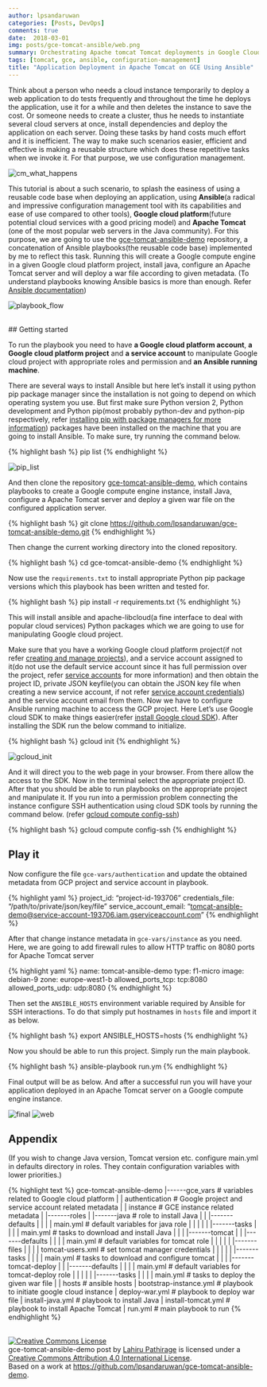 ```yaml
---
author: lpsandaruwan
categories: [Posts, DevOps]
comments: true
date:  2018-03-01
img: posts/gce-tomcat-ansible/web.png
summary: Orchestrating Apache tomcat Tomcat deployments in Google Cloud Platform using Ansible.
tags: [tomcat, gce, ansible, configuration-management]
title: "Application Deployment in Apache Tomcat on GCE Using Ansible"
---
```


Think about a person who needs a cloud instance temporarily to deploy a web application to do tests frequently and throughout the time he deploys the application,
use it for a while and then deletes the instance to save the cost.
Or someone needs to create a cluster, thus he needs to instantiate several cloud servers at once,
install dependencies and deploy the application on each server. Doing these tasks by hand costs much effort and it is inefficient.
The way to make such scenarios easier, efficient and effective is making a reusable structure which does these repetitive tasks when we invoke it.
For that purpose, we use configuration management.

![cm_what_happens](/assets/img/content/posts/gce-tomcat-ansible/cm_showoff.png)

This tutorial is about a such scenario, to splash the easiness of using a reusable code base when deploying an application,
using **Ansible**(a radical and impressive configuration management tool with its capabilities and ease of use compared to other tools),
**Google cloud platform**(future potential cloud services with a good pricing model) and **Apache Tomcat**
(one of the most popular web servers in the Java community). For this purpose, we are going to use the [gce-tomcat-ansible-demo](https://github.com/lpsandaruwan/gce-tomcat-ansible-demo) repository,
 a concatenation of Ansible playbooks(the reusable code base) implemented by me to reflect this task.
  Running this will create a Google compute engine in a given Google cloud platform project, install java,
   configure an Apache Tomcat server and will deploy a war file according to given metadata.
   (To understand playbooks knowing Ansible basics is more than enough. Refer [Ansible documentation](http://docs.ansible.com/ansible/latest/intro_getting_started.html))

![playbook_flow](/assets/img/content/posts/gce-tomcat-ansible/playbook_flow.png)

<br>
## Getting started

To run the playbook you need to have **a Google cloud platform account**, **a Google cloud platform project** and **a service account**
to manipulate Google cloud project with appropriate roles and permission and **an Ansible running machine**.

There are several ways to install Ansible but here let’s install it using python pip package manager since the installation
is not going to depend on which operating system you use. But first make sure Python version 2,
Python development and Python pip(most probably python-dev and python-pip respectively,
refer [installing pip with package managers for more information](https://packaging.python.org/guides/installing-using-linux-tools/#installing-pip-setuptools-wheel-with-linux-package-managers)) packages have been installed on the machine that you are
 going to install Ansible. To make sure, try running the command below.

{% highlight bash %}
pip list
{% endhighlight %}

![pip_list](/assets/img/content/posts/gce-tomcat-ansible/pip_list.png)

And then clone the repository [gce-tomcat-ansible-demo](https://github.com/lpsandaruwan/gce-tomcat-ansible-demo), which contains playbooks to create a Google compute engine instance,
 install Java, configure a Apache Tomcat server and deploy a given war file on the configured application server.

{% highlight bash %}
git clone https://github.com/lpsandaruwan/gce-tomcat-ansible-demo.git
{% endhighlight %}

Then change the current working directory into the cloned repository.

{% highlight bash %}
cd gce-tomcat-ansible-demo
{% endhighlight %}

Now use the `requirements.txt` to install appropriate Python pip package versions which this playbook has been written and tested for.

{% highlight bash %}
pip install -r requirements.txt
{% endhighlight %}

This will install ansible and apache-libcloud(a fine interface to deal with popular cloud services)
Python packages which we are going to use for manipulating Google cloud project.

Make sure that you have a working Google cloud platform project(if not refer [creating and manage projects](https://cloud.google.com/resource-manager/docs/creating-managing-projects)),
and a service account assigned to it(do not use the default service account since it has full permission over the project,
refer [service accounts](https://cloud.google.com/compute/docs/access/service-accounts) for more information) and then obtain the project ID,
private JSON keyfile(you can obtain the JSON key file when creating a new service account,
if not refer [service account credentials](https://cloud.google.com/storage/docs/authentication#service-account-credentials)) and the service account email from them.
Now we have to configure Ansible running machine to access the GCP project.
Here Let’s use Google cloud SDK to make things easier(refer [install Google cloud SDK](https://cloud.google.com/sdk/downloads#versioned)).
After installing the SDK run the below command to initialize.

{% highlight bash %}
gcloud init
{% endhighlight %}

![gcloud_init](/assets/img/content/posts/gce-tomcat-ansible/gcloud_init.png)

And it will direct you to the web page in your browser. From there allow the access to the SDK.
 Now in the terminal select the appropriate project ID. After that you should be able to run playbooks on the appropriate project and manipulate it.
  If you run into a permission problem connecting the instance configure SSH authentication using cloud SDK tools by running the command below.
  (refer [gcloud compute config-ssh](https://cloud.google.com/sdk/gcloud/reference/compute/config-ssh))

{% highlight bash %}
gcloud compute config-ssh
{% endhighlight %}
<br>

## Play it

Now configure the file `gce-vars/authentication` and update the obtained metadata from GCP project and service account in playbook.

{% highlight yaml %}
project_id: “project-id-193706”
credentials_file: “/path/to/private/json/key/file”
service_account_email: “tomcat-ansible-demo@service-account-193706.iam.gserviceaccount.com”
{% endhighlight %}

After that change instance metadata in `gce-vars/instance` as you need. Here,
we are going to add firewall rules to allow HTTP traffic on 8080 ports for Apache Tomcat server

{% highlight yaml %}
name: tomcat-ansible-demo
type: f1-micro
image: debian-9
zone: europe-west1-b
allowed_ports_tcp: tcp:8080
allowed_ports_udp: udp:8080
{% endhighlight %}

Then set the `ANSIBLE_HOSTS` environment variable required by Ansible for SSH interactions.
To do that simply put hostnames in `hosts` file and import it as below.

{% highlight bash %}
export ANSIBLE_HOSTS=hosts
{% endhighlight %}

Now you should be able to run this project. Simply run the main playbook.

{% highlight bash %}
ansible-playbook run.ym
{% endhighlight %}

Final output will be as below. And after a successful run you will have your application deployed in an
Apache Tomcat server on a Google compute engine instance.

![final](/assets/img/content/posts/gce-tomcat-ansible/final.png)
![web](/assets/img/content/posts/gce-tomcat-ansible/web.png)
<br>

## Appendix

(If you wish to change Java version, Tomcat version etc.
configure main.yml in defaults directory in roles. They contain configuration variables with lower priorities.)

{% highlight text %}
gce-tomcat-ansible-demo
|------gce_vars				# variables related to Google cloud platform
|	|	authentication		# Google project and service account related metadata
|	|	instance		# GCE instance related metadata
|
|-------roles
|	|-------java				# role to install Java
|	|	|-------defaults
|	|	|	|	main.yml	# default variables for java role
|	|	|
|	|	|-------tasks
|	|	|	|	main.yml	# tasks to download and install Java
|	|
|	|-------tomcat
|	|	|-------defaults
|	|	|	|	main.yml	# default variables for tomcat role
|	|	|
|	|	|-------files
|	|	|	|	tomcat-users.xml	# set tomcat manager credentials
|	|	|
|	|	|-------tasks
|	|	|	|	main.yml	# tasks to download and configure tomcat
|	|
|	|-------tomcat-deploy
|	|	|-------defaults
|	|	|	|	main.yml	# default variables for tomcat-deploy role
|	|	|
|	|	|-------tasks
|	|	|	|	main.yml	# tasks to deploy the given war file
|
|	hosts					# ansible hosts
|	bootstrap-instance.yml			# playbook to initiate google cloud instance
|	deploy-war.yml				# playbook to deploy war file
|	install-java.yml			# playbook to install Java
|	install-tomcat.yml			# playbook to install Apache Tomcat
|	run.yml					# main playbook to run
{% endhighlight %}

<br>
<a rel="license" href="http://creativecommons.org/licenses/by/4.0/"><img alt="Creative Commons License" style="border-width:0" src="https://i.creativecommons.org/l/by/4.0/88x31.png" /></a><br /><span xmlns:dct="http://purl.org/dc/terms/" href="http://purl.org/dc/dcmitype/Text" property="dct:title" rel="dct:type">gce-tomcat-ansible-demo post</span> by <a xmlns:cc="http://creativecommons.org/ns#" href="http://lahiru.site/blog/2018/tomcat-gce-ansible-demo/" property="cc:attributionName" rel="cc:attributionURL">Lahiru Pathirage</a> is licensed under a <a rel="license" href="http://creativecommons.org/licenses/by/4.0/">Creative Commons Attribution 4.0 International License</a>.<br />Based on a work at <a xmlns:dct="http://purl.org/dc/terms/" href="https://github.com/lpsandaruwan/gce-tomcat-ansible-demo" rel="dct:source">https://github.com/lpsandaruwan/gce-tomcat-ansible-demo</a>.